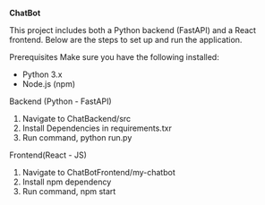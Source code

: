 **ChatBot**

This project includes both a Python backend (FastAPI) and a React frontend. Below are the steps to set up and run the application.

Prerequisites
Make sure you have the following installed:
* Python 3.x
* Node.js (npm)


Backend (Python - FastAPI)
1. Navigate to ChatBackend/src
2. Install Dependencies in requirements.txr
3. Run command, python run.py

Frontend(React - JS)
1. Navigate to ChatBotFrontend/my-chatbot
2. Install npm dependency
3. Run command, npm start 
